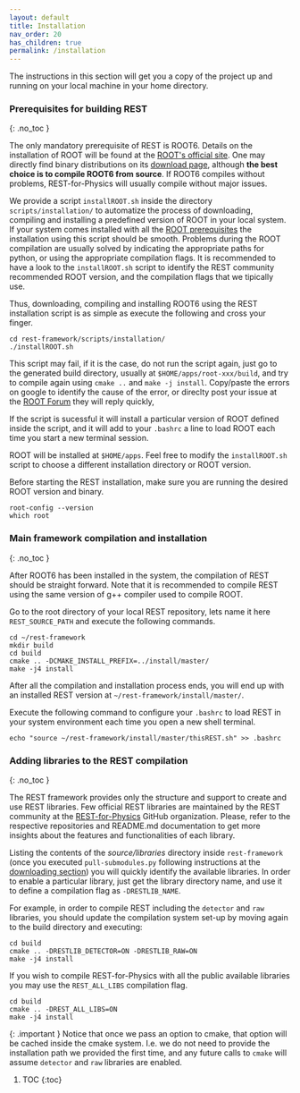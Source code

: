 ```yaml
---
layout: default
title: Installation
nav_order: 20
has_children: true
permalink: /installation
---
```



The instructions in this section will get you a copy of the project up and running on your local machine in your home directory.

### Prerequisites for building REST
{: .no_toc }

The only mandatory prerequisite of REST is ROOT6. Details on the installation of ROOT will be found at the [ROOT's official site](https://root.cern.ch). 
One may directly find binary distributions on its [download page](https://root.cern.ch/downloading-root), although **the best choice is to compile ROOT6 from source**. If ROOT6 compiles without problems, REST-for-Physics will usually compile without major issues.

We provide a script `installROOT.sh` inside the directory `scripts/installation/` to automatize the process of downloading, compiling and installing a predefined version of ROOT in your local system. If your system comes installed with all the [ROOT prerequisites](https://root.cern/install/dependencies/) the installation using this script should be smooth. Problems during the ROOT compilation are usually solved by indicating the appropriate paths for python, or using the appropriate compilation flags. It is recommended to have a look to the `installROOT.sh` script to identify the REST community recommended ROOT version, and the compilation flags that we tipically use.

Thus, downloading, compiling and installing ROOT6 using the REST installation script is as simple as execute the following and cross your finger.

```
cd rest-framework/scripts/installation/  
./installROOT.sh  
```

This script may fail, if it is the case, do not run the script again, just go to the generated build directory, usually at `$HOME/apps/root-xxx/build`, and try to compile again using `cmake ..` and `make -j install`. Copy/paste the errors on google to identify the cause of the error, or direclty post your issue at the [ROOT Forum](https://root-forum.cern.ch) they will reply quickly,

If the script is sucessful it will install a particular version of ROOT defined inside the script, and it will add to your `.bashrc` a line to load ROOT each time you start a new terminal session.

ROOT will be installed at `$HOME/apps`. Feel free to modify the `installROOT.sh` script to choose a different installation directory or ROOT version.

Before starting the REST installation, make sure you are running the desired ROOT version and binary.

```
root-config --version
which root
```

### Main framework compilation and installation
{: .no_toc }

After ROOT6 has been installed in the system, the compilation of REST should be straight forward. 
Note that it is recommended to compile REST using the same version of g++ compiler used to compile ROOT.

Go to the root directory of your local REST repository, lets name it here `REST_SOURCE_PATH` and execute the following commands.

```
cd ~/rest-framework
mkdir build
cd build
cmake .. -DCMAKE_INSTALL_PREFIX=../install/master/ 
make -j4 install
```

After all the compilation and installation process ends, you will end up with an installed REST version at `~/rest-framework/install/master/`.

Execute the following command to configure your `.bashrc` to load REST in your system environment each time you open a new shell terminal.

 ```
 echo "source ~/rest-framework/install/master/thisREST.sh" >> .bashrc
 ```

### Adding libraries to the REST compilation
{: .no_toc }

The REST framework provides only the structure and support to create and use REST libraries. Few official REST libraries are maintained by the REST community at the [REST-for-Physics](https://github.com/rest-for-physics) GitHub organization. Please, refer to the respective repositories and README.md documentation to get more insights about the features and functionalities of each library.

Listing the contents of the *source/libraries* directory inside `rest-framework` (once you executed `pull-submodules.py` following instructions at the [downloading section](https://rest-for-physics.github.io/downloading.html)) you will quickly identify the available libraries. In order to enable a particular library, just get the library directory name, and use it to define a compilation flag as `-DRESTLIB_NAME`.

For example, in order to compile REST including the `detector` and `raw` libraries, you should update the compilation system set-up by moving again to the build directory and executing:

```
cd build
cmake .. -DRESTLIB_DETECTOR=ON -DRESTLIB_RAW=ON
make -j4 install
```

If you wish to compile REST-for-Physics with all the public available libraries you may use the `REST_ALL_LIBS` compilation flag.

```
cd build
cmake .. -DREST_ALL_LIBS=ON
make -j4 install
```

{: .important } Notice that once we pass an option to cmake, that option will be cached inside the cmake system. I.e. we do not need to provide the installation path we provided the first time, and any future calls to `cmake` will assume `detector` and `raw` libraries are enabled.


1. TOC
{:toc}
